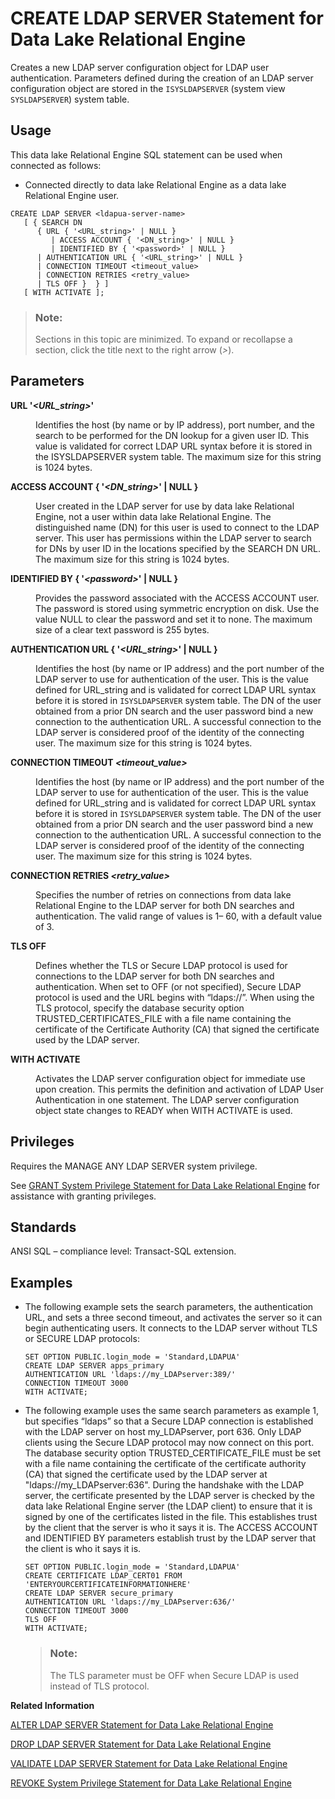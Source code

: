 <!-- loioa424e90384f21015bd3286d6da351964 -->

# CREATE LDAP SERVER Statement for Data Lake Relational Engine

Creates a new LDAP server configuration object for LDAP user authentication. Parameters defined during the creation of an LDAP server configuration object are stored in the `ISYSLDAPSERVER` \(system view `SYSLDAPSERVER`\) system table.



<a name="loioa424e90384f21015bd3286d6da351964__section_ovp_dvr_znb"/>

## Usage

This data lake Relational Engine SQL statement can be used when connected as follows:

-   Connected directly to data lake Relational Engine as a data lake Relational Engine user.



```
CREATE LDAP SERVER <ldapua-server-name>
   [ { SEARCH DN
      { URL { '<URL_string>' | NULL } 
         | ACCESS ACCOUNT { '<DN_string>' | NULL } 
         | IDENTIFIED BY { '<password>' | NULL }
      | AUTHENTICATION URL { '<URL_string>' | NULL } 
      | CONNECTION TIMEOUT <timeout_value> 
      | CONNECTION RETRIES <retry_value> 
      | TLS OFF }  } ]
   [ WITH ACTIVATE ];
```



> ### Note:  
> Sections in this topic are minimized. To expand or recollapse a section, click the title next to the right arrow \(*\>*\).



<a name="loioa424e90384f21015bd3286d6da351964__IQ_Parameters"/>

## Parameters


<dl>
<dt><b>

URL '*<URL\_string\>*'

</b></dt>
<dd>

Identifies the host \(by name or by IP address\), port number, and the search to be performed for the DN lookup for a given user ID. This value is validated for correct LDAP URL syntax before it is stored in the ISYSLDAPSERVER system table. The maximum size for this string is 1024 bytes.



</dd><dt><b>

ACCESS ACCOUNT \{ '*<DN\_string\>*' | NULL \}

</b></dt>
<dd>

User created in the LDAP server for use by data lake Relational Engine, not a user within data lake Relational Engine. The distinguished name \(DN\) for this user is used to connect to the LDAP server. This user has permissions within the LDAP server to search for DNs by user ID in the locations specified by the SEARCH DN URL. The maximum size for this string is 1024 bytes.



</dd><dt><b>

IDENTIFIED BY \{ '*<password\>*' | NULL \}

</b></dt>
<dd>

Provides the password associated with the ACCESS ACCOUNT user. The password is stored using symmetric encryption on disk. Use the value NULL to clear the password and set it to none. The maximum size of a clear text password is 255 bytes.



</dd><dt><b>

AUTHENTICATION URL \{ '*<URL\_string\>*' | NULL \}

</b></dt>
<dd>

Identifies the host \(by name or IP address\) and the port number of the LDAP server to use for authentication of the user. This is the value defined for URL\_string and is validated for correct LDAP URL syntax before it is stored in `ISYSLDAPSERVER` system table. The DN of the user obtained from a prior DN search and the user password bind a new connection to the authentication URL. A successful connection to the LDAP server is considered proof of the identity of the connecting user. The maximum size for this string is 1024 bytes.



</dd><dt><b>

CONNECTION TIMEOUT *<timeout\_value\>*

</b></dt>
<dd>

Identifies the host \(by name or IP address\) and the port number of the LDAP server to use for authentication of the user. This is the value defined for URL\_string and is validated for correct LDAP URL syntax before it is stored in `ISYSLDAPSERVER` system table. The DN of the user obtained from a prior DN search and the user password bind a new connection to the authentication URL. A successful connection to the LDAP server is considered proof of the identity of the connecting user. The maximum size for this string is 1024 bytes.



</dd><dt><b>

CONNECTION RETRIES *<retry\_value\>*

</b></dt>
<dd>

Specifies the number of retries on connections from data lake Relational Engine to the LDAP server for both DN searches and authentication. The valid range of values is 1– 60, with a default value of 3.



</dd><dt><b>

TLS OFF

</b></dt>
<dd>

Defines whether the TLS or Secure LDAP protocol is used for connections to the LDAP server for both DN searches and authentication. When set to OFF \(or not specified\), Secure LDAP protocol is used and the URL begins with “ldaps://”. When using the TLS protocol, specify the database security option TRUSTED\_CERTIFICATES\_FILE with a file name containing the certificate of the Certificate Authority \(CA\) that signed the certificate used by the LDAP server.



</dd><dt><b>

WITH ACTIVATE

</b></dt>
<dd>

Activates the LDAP server configuration object for immediate use upon creation. This permits the definition and activation of LDAP User Authentication in one statement. The LDAP server configuration object state changes to READY when WITH ACTIVATE is used.



</dd>
</dl>



<a name="loioa424e90384f21015bd3286d6da351964__IQ_Permissions"/>

## Privileges

Requires the MANAGE ANY LDAP SERVER system privilege.

See [GRANT System Privilege Statement for Data Lake Relational Engine](grant-system-privilege-statement-for-data-lake-relational-engine-a3dfcb0.md) for assistance with granting privileges.



<a name="loioa424e90384f21015bd3286d6da351964__IQ_Standards"/>

## Standards

ANSI SQL – compliance level: Transact-SQL extension.



<a name="loioa424e90384f21015bd3286d6da351964__IQ_Examples"/>

## Examples

-   The following example sets the search parameters, the authentication URL, and sets a three second timeout, and activates the server so it can begin authenticating users. It connects to the LDAP server without TLS or SECURE LDAP protocols:

    ```
    SET OPTION PUBLIC.login_mode = 'Standard,LDAPUA' 
    CREATE LDAP SERVER apps_primary
    AUTHENTICATION URL 'ldaps://my_LDAPserver:389/' 
    CONNECTION TIMEOUT 3000 
    WITH ACTIVATE;
    ```

-   The following example uses the same search parameters as example 1, but specifies “ldaps” so that a Secure LDAP connection is established with the LDAP server on host my\_LDAPserver, port 636. Only LDAP clients using the Secure LDAP protocol may now connect on this port. The database security option TRUSTED\_CERTIFICATE\_FILE must be set with a file name containing the certificate of the certificate authority \(CA\) that signed the certificate used by the LDAP server at "ldaps://my\_LDAPserver:636". During the handshake with the LDAP server, the certificate presented by the LDAP server is checked by the data lake Relational Engine server \(the LDAP client\) to ensure that it is signed by one of the certificates listed in the file. This establishes trust by the client that the server is who it says it is. The ACCESS ACCOUNT and IDENTIFIED BY parameters establish trust by the LDAP server that the client is who it says it is.

    ```
    SET OPTION PUBLIC.login_mode = 'Standard,LDAPUA'
    CREATE CERTIFICATE LDAP_CERT01 FROM 'ENTERYOURCERTIFICATEINFORMATIONHERE'
    CREATE LDAP SERVER secure_primary 
    AUTHENTICATION URL 'ldaps://my_LDAPserver:636/'
    CONNECTION TIMEOUT 3000
    TLS OFF
    WITH ACTIVATE;
    
    ```

    > ### Note:  
    > The TLS parameter must be OFF when Secure LDAP is used instead of TLS protocol.


**Related Information**  


[ALTER LDAP SERVER Statement for Data Lake Relational Engine](alter-ldap-server-statement-for-data-lake-relational-engine-a425eb5.md "Any changes to an LDAP server configuration object are applied on subsequent connections. Any connection already started when the change is applied does not immediately reflect the change.")

[DROP LDAP SERVER Statement for Data Lake Relational Engine](drop-ldap-server-statement-for-data-lake-relational-engine-a426759.md "Removes the named LDAP server configuration object from the SYSLDAPSERVER system view after verifying that the LDAP server configuration object is not in a READY or ACTIVE state.")

[VALIDATE LDAP SERVER Statement for Data Lake Relational Engine](validate-ldap-server-statement-for-data-lake-relational-engine-a426f91.md "Validates changes to the settings of existing LDAP server configuration objects before applying them.")

[REVOKE System Privilege Statement for Data Lake Relational Engine](revoke-system-privilege-statement-for-data-lake-relational-engine-a3eadda.md "Removes specific system privileges from specific users and the right to administer the privilege.")

